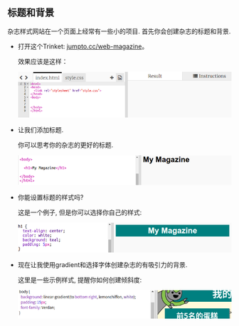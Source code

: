 ## 标题和背景

杂志样式网站在一个页面上经常有一些小的项目. 首先你会创建杂志的标题和背景.

+ 打开这个Trinket: <a href="http://jumpto.cc/web-magazine" target="_blank">jumpto.cc/web-magazine</a>。
    
    效果应该是这样：
    
    ![screenshot](images/magazine-starter.png)

+ 让我们添加标题.
    
    你可以思考你的杂志的更好的标题.
    
    ![screenshot](images/magazine-heading.png)

+ 你能设置标题的样式吗?
    
    这是一个例子, 但是你可以选择你自己的样式:
    
    ![screenshot](images/magazine-heading-style.png)

+ 现在让我使用gradient和选择字体创建杂志的有吸引力的背景.
    
    这里是一些示例样式, 提醒你如何创建倾斜度:
    
    ![screenshot](images/magazine-background.png)
